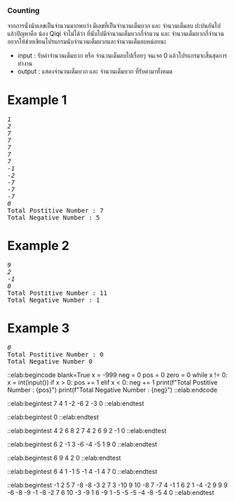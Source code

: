 ### Counting

จากการนั่งนับเลขเป็นจำนวนมากพบว่า มีเลขที่เป็นจำนวนเต็มบวก และ จำนวนเต็มลบ ปะปนกันไป แล้วปัญหาคือ น้อง Qiqi จำไม่ได้ว่า ที่นับไปมีจำนวนเต็มบวกกี่จำนวน และ จำนวนเต็มบวกกี่จำนวน อยากให้ช่วยเขียนโปรแกรมนับจำนวนเต็มบวกและจำนวนเต็มลบหน่อยนะ 

- input : รับค่าจำนวนเต็มบวก หรือ จำนวนเต็มลบไปเรื่อยๆ จนเจอ 0 แล้วโปรแกรมจะสิ้นสุดการทำงาน
- output : แสดงจำนวนเต็มบวก และ จำนวนเต็มบวก ที่รับค่ามาทั้งหมด

# Example 1
<pre class='output'>
<em>1
2
7
7
7
7
7
-1
-2
-7
-7
-7
0</em>
Total Postitive Number : 7
Total Negative Number : 5
</pre>

# Example 2
<pre class='output'>
<em>9
2
-1
0</em>
Total Postitive Number : 11
Total Negative Number : 1
</pre>

# Example 3
<pre class='output'>
<em>0</em>
Total Postitive Number : 0
Total Negative Number 0
</pre>


::elab:begincode blank=True
x = -999
neg = 0
pos = 0
zero = 0
while x != 0:
    x = int(input())
    if x > 0:
        pos += 1
    elif x < 0:
        neg += 1
print(f"Total Postitive Number : {pos}")
print(f"Total Negative Number : {neg}")
::elab:endcode


::elab:begintest
7
4
1
-2
-6
2
-3
0
::elab:endtest

::elab:begintest
0
::elab:endtest

::elab:begintest
4
2
6
8
2
7
4
2
6
9
2
-1 
0
::elab:endtest

::elab:begintest
6
2
-1
3
-6
-4
-5
1 
9 
0
::elab:endtest

::elab:begintest
6
9
4
2
0
::elab:endtest

::elab:begintest
6
4 
1
-1
5
-1
4
-1
4
7
0 
::elab:endtest


::elab:begintest
-1
2
5
7
-8
-8
-3
2
7
3
-10
9
10
-8
7
-7
4
-1
1
6
2
1
-4
-2
9
9
9
-6
-8
-9
-1
-8
-2
7
6
10
-3
-9
1
6
-9
1
-5
-5
-5
-4
-8
-5
4
0
::elab:endtest

